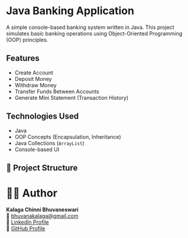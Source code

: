 # Java Banking Application 

A simple console-based banking system written in Java. This project simulates basic banking operations using Object-Oriented Programming (OOP) principles.

##  Features
-  Create Account
-  Deposit Money
-  Withdraw Money
-  Transfer Funds Between Accounts
-  Generate Mini Statement (Transaction History)

## Technologies Used
- Java
- OOP Concepts (Encapsulation, Inheritance)
- Java Collections (`ArrayList`)
- Console-based UI

## 📁 Project Structure


# 🧑‍💻 Author

**Kalaga Chinni Bhuvaneswari**  
📧 bhuvanakalaga@gmail.com  
🔗 [LinkedIn Profile](https://www.linkedin.com/in/bhuvana-kalaga-b8805828b/)  
🐙 [GitHub Profile](https://github.com/Bhuvanakalaga)

